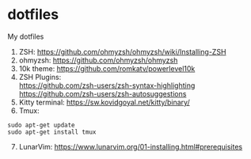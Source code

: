 # dotfiles
My dotfiles

1) ZSH: https://github.com/ohmyzsh/ohmyzsh/wiki/Installing-ZSH
2) ohmyzsh: https://github.com/ohmyzsh/ohmyzsh
3) 10k theme: https://github.com/romkatv/powerlevel10k
4) ZSH Plugins:     
  https://github.com/zsh-users/zsh-syntax-highlighting      
  https://github.com/zsh-users/zsh-autosuggestions      
5) Kitty terminal: https://sw.kovidgoyal.net/kitty/binary/
6) Tmux:
  ```
  sudo apt-get update
  sudo apt-get install tmux
  ```
7) LunarVim: https://www.lunarvim.org/01-installing.html#prerequisites
